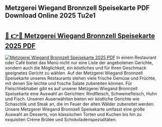 ## Metzgerei Wiegand Bronnzell Speisekarte PDF Download Online 2025 Tu2e1

# <h2><a href="http://gc813y8.nevu.top/?p=Metzgerei+Wiegand+Bronnzell+Speisekarte">🔗 👉🔴 Metzgerei Wiegand Bronnzell Speisekarte 2025 PDF</a></h2>

[![Metzgerei Wiegand Bronnzell Speisekarte 2025 PDF](https://i.imgur.com/dBaPXMq.png)](http://gc813y8.nevu.top/?p=Metzgerei+Wiegand+Bronnzell+Speisekarte)
In einem Restaurant oder Café bietet das Menü nicht nur eine Liste der angebotenen Gerichte, sondern auch die Möglichkeit, ein köstliches und für Ihren Geschmack geeignetes Gericht zu wählen. Auf der Metzgerei Wiegand Bronnzell Speisekarte unseres Restaurants stehen viele frische Gemüse und Früchte, mit denen Sie leichte und frische Salate zubereiten können. Für Fleischliebhaber gibt es auf unserer Metzgerei Wiegand Bronnzell Speisekarte eine Auswahl an Gerichten: Rindfleisch, Schweinefleisch, Huhn und Fisch. Unseren Auserwählten bieten wir köstliche Gerichte wie Schaschlik und Steak an, die im Feuer der alten Wälder zubereitet werden. Unsere Metzgerei Wiegand Bronnzell Speisekarte umfasst eine große Auswahl an Desserts, von klassischen Torten und Kuchen bis hin zu exquisiten Crème Brûlée und Schokoladenspezialitäten.
